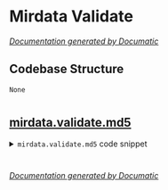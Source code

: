 # Mirdata Validate

[_Documentation generated by Documatic_](https://www.documatic.com)

<!---Documatic-section-Codebase Structure-start--->
## Codebase Structure

<!---Documatic-block-system_architecture-start--->
```mermaid
None
```
<!---Documatic-block-system_architecture-end--->

# #
<!---Documatic-section-Codebase Structure-end--->

<!---Documatic-section-mirdata.validate.md5-start--->
## [mirdata.validate.md5](3-mirdata_validate.md#mirdata.validate.md5)

<!---Documatic-section-md5-start--->
<!---Documatic-block-mirdata.validate.md5-start--->
<details>
	<summary><code>mirdata.validate.md5</code> code snippet</summary>

```python
def md5(file_path):
    hash_md5 = hashlib.md5()
    with open(file_path, 'rb', compression='disable') as fhandle:
        for chunk in iter(lambda : fhandle.read(4096), b''):
            hash_md5.update(chunk)
    return hash_md5.hexdigest()
```
</details>
<!---Documatic-block-mirdata.validate.md5-end--->
<!---Documatic-section-md5-end--->

# #
<!---Documatic-section-mirdata.validate.md5-end--->

[_Documentation generated by Documatic_](https://www.documatic.com)